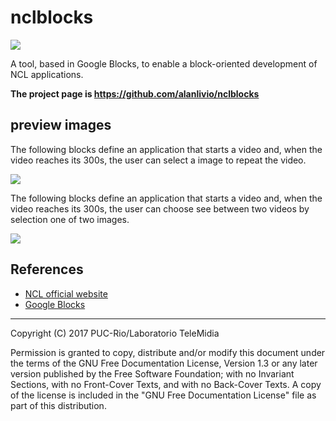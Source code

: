 # nclblocks

![](http://www.ncl.org.br/sites/ncl.org.br/files/newsflash_logo.png)

A tool, based in Google Blocks, to enable a block-oriented development of NCL applications.

**The project page is <https://github.com/alanlivio/nclblocks>**

## preview images

The following blocks define an application that starts a video and, when the
video reaches its 300s, the user can select a image to repeat the video.

![](https://github.com/alanlivio/nclblocks/raw/master/docs/overview1.png)

The following blocks define an application that starts a video and, when the
video reaches its 300s, the user can choose see between two videos by selection
one of two images.

![](https://github.com/alanlivio/nclblocks/raw/master/docs/overview2.png)

## References

- [NCL official website](http://www.ncl.org.br/en)
- [Google Blocks](https://developers.google.com/blockly)

---
Copyright (C) 2017 PUC-Rio/Laboratorio TeleMidia

Permission is granted to copy, distribute and/or modify this document under
the terms of the GNU Free Documentation License, Version 1.3 or any later
version published by the Free Software Foundation; with no Invariant
Sections, with no Front-Cover Texts, and with no Back-Cover Texts. A copy of
the license is included in the "GNU Free Documentation License" file as part
of this distribution.